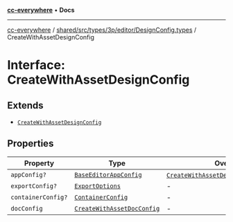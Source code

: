 [**cc-everywhere**](../../../../../../../index.md) • **Docs**

***

[cc-everywhere](../../../../../../../index.md) / [shared/src/types/3p/editor/DesignConfig.types](../index.md) / CreateWithAssetDesignConfig

# Interface: CreateWithAssetDesignConfig

## Extends

- [`CreateWithAssetDesignConfig`](../../../../editor/DesignConfig.types/interfaces/CreateWithAssetDesignConfig.md)

## Properties

| Property | Type | Overrides | Inherited from |
| ------ | ------ | ------ | ------ |
| `appConfig?` | [`BaseEditorAppConfig`](../../../../editor/AppConfig.types/interfaces/BaseEditorAppConfig.md) | [`CreateWithAssetDesignConfig`](../../../../editor/DesignConfig.types/interfaces/CreateWithAssetDesignConfig.md).`appConfig` | - |
| `exportConfig?` | [`ExportOptions`](../../../../ExportConfig.types/type-aliases/ExportOptions.md) | - | [`CreateWithAssetDesignConfig`](../../../../editor/DesignConfig.types/interfaces/CreateWithAssetDesignConfig.md).`exportConfig` |
| `containerConfig?` | [`ContainerConfig`](../../../../ContainerConfig.types/type-aliases/ContainerConfig.md) | - | [`CreateWithAssetDesignConfig`](../../../../editor/DesignConfig.types/interfaces/CreateWithAssetDesignConfig.md).`containerConfig` |
| `docConfig` | [`CreateWithAssetDocConfig`](../../../../editor/DocConfig.types/interfaces/CreateWithAssetDocConfig.md) | - | [`CreateWithAssetDesignConfig`](../../../../editor/DesignConfig.types/interfaces/CreateWithAssetDesignConfig.md).`docConfig` |
